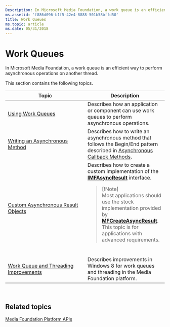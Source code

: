 ```yaml
---
Description: In Microsoft Media Foundation, a work queue is an efficient way to perform asynchronous operations on another thread.
ms.assetid: 'f886d096-b1f5-42e4-8888-501b58bffd50'
title: Work Queues
ms.topic: article
ms.date: 05/31/2018
---
```


# Work Queues

In Microsoft Media Foundation, a work queue is an efficient way to perform asynchronous operations on another thread.

This section contains the following topics.



<table>
<colgroup>
<col style="width: 50%" />
<col style="width: 50%" />
</colgroup>
<thead>
<tr class="header">
<th>Topic</th>
<th>Description</th>
</tr>
</thead>
<tbody>
<tr class="odd">
<td><a href="using-work-queues">Using Work Queues</a></td>
<td>Describes how an application or component can use work queues to perform asynchronous operations.</td>
</tr>
<tr class="even">
<td><a href="writing-an-asynchronous-method">Writing an Asynchronous Method</a></td>
<td>Describes how to write an asynchronous method that follows the Begin/End pattern described in <a href="asynchronous-callback-methods">Asynchronous Callback Methods</a>.</td>
</tr>
<tr class="odd">
<td><a href="custom-asynchronous-result-objects">Custom Asynchronous Result Objects</a></td>
<td>Describes how to create a custom implementation of the <a href="/windows/desktop/api/mfobjects/nn-mfobjects-imfasyncresult"><strong>IMFAsyncResult</strong></a> interface.<br/>
<blockquote>
[!Note]<br />
Most applications should use the stock implementation provided by <a href="/windows/desktop/api/mfapi/nf-mfapi-mfcreateasyncresult"><strong>MFCreateAsyncResult</strong></a>. This topic is for applications with advanced requirements.
</blockquote>
<br/></td>
</tr>
<tr class="even">
<td><a href="media-foundation-work-queue-and-threading-improvements">Work Queue and Threading Improvements</a></td>
<td>Describes improvements in Windows 8 for work queues and threading in the Media Foundation platform.<br/></td>
</tr>
</tbody>
</table>



 

## Related topics

<dl> <dt>

[Media Foundation Platform APIs](media-foundation-platform-apis.md)
</dt> </dl>

 

 




